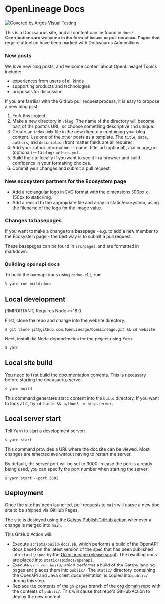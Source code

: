 # OpenLineage Docs

[![Covered by Argos Visual Testing](https://argos-ci.com/badge.svg)](https://app.argos-ci.com/pawel-big-lebowski/docs/reference?utm_source=OpenLineage&utm_campaign=oss)

This is a Docusaurus site, and all content can be found in `docs/`. Contributions are welcome in the form of issues or pull requests. Pages that require attention have been marked with Docusaurus Admonitions.

### New posts

We love new blog posts, and welcome content about OpenLineage! Topics include:
* experiences from users of all kinds
* supporting products and technologies
* proposals for discussion

If you are familiar with the GitHub pull request process, it is easy to propose a new blog post:

1. Fork this project.
2. Make a new directory in `/blog`. The name of the directory will become part of the posts's URL, so choose something descriptive and unique.
3. Create an `index.mdx` file in the new directory containing your blog content. Use one of the other posts as a template. The `title`, `date`, `authors`, and `description` front matter fields are all required.
4. Add your author information -- name, title, url (optional), and image_url (optional) -- to `blog/authors.yml`. 
5. Build the site locally if you want to see it in a browser and build confidence in your formatting choices.
6. Commit your changes and submit a pull request.

### New ecosystem partners for the Ecosystem page

- Add a rectangular logo in SVG format with the dimensions 300px x 150px to static/img.
- Add a record to the appropriate file and array in static/ecosystem, using the filename of the logo for the image value.

### Changes to basepages

If you want to make a change to a basepage - e.g. to add a new member to the Ecosystem page - the best way is to submit a pull request.

These basepages can be found in `src/pages`, and are formatted in markdown.

### Building openapi docs

To build the openapi docs using `redoc-cli`, run:

```
% yarn run build:docs
```

## Local development

[!IMPORTANT]
Requires Node >=18.0.

First, clone the repo and change into the website directory:

```
$ git clone git@github.com:OpenLineage/OpenLineage.git && cd website
```

Next, install the Node dependencies for the project using Yarn:

```
$ yarn
```

## Local site build

You need to first build the documentation contents. This is necessary before starting the docusaurus server.

```
$ yarn build
```

This command generates static content into the `build` directory. If you want to look at it, try `cd build && python3 -m http.server`.

## Local server start

Tell Yarn to start a development server:

```
$ yarn start
```

This command provides a URL where the doc site can be viewed. Most changes are reflected live without having to restart the server.

By default, the server port will be set to 3000. In case the port is already being used, you can specify the port number when starting the server:

```
$ yarn start --port 3001
```

## Deployment

Once the site has been launched, pull requests to `main` will cause a new doc site to be shipped via GitHub Pages.

The site is deployed using the [Gatsby Publish GitHub action](https://github.com/OpenLineage/docs/blob/main/.github/workflows/deploy.yml) whenever a change is merged into `main`. 

This GitHub Action will:
* Execute `scripts/build-docs.sh`, which performs a build of the OpenAPI docs based on the latest version of the spec that has been published into `static/spec` by the [OpenLineage release script](https://github.com/OpenLineage/OpenLineage/blob/main/spec/release.sh). The resulting docs are placed into `static/apidocs/openapi`.
* Execute `yarn run build`, which performs a build of the Gatsby landing pages and places them into `public/`. The `static/` directory, containing the OpenAPI and Java client documentation, is copied into `public/` during this step.
* Replace the contents of the `gh-pages` branch of the [org domain repo](https://github.com/OpenLineage/OpenLineage.github.io) with the contents of `public/`. This will cause that repo's GitHub Action to deploy the new content.
